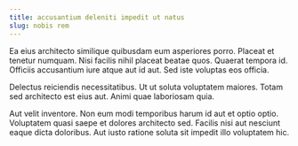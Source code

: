 ```yaml
---
title: accusantium deleniti impedit ut natus
slug: nobis rem
---
```


Ea eius architecto similique quibusdam eum asperiores porro. Placeat et tenetur numquam. Nisi facilis nihil placeat beatae quos. Quaerat tempora id. Officiis accusantium iure atque aut id aut. Sed iste voluptas eos officia.

Delectus reiciendis necessitatibus. Ut ut soluta voluptatem maiores. Totam sed architecto est eius aut. Animi quae laboriosam quia.

Aut velit inventore. Non eum modi temporibus harum id aut et optio optio. Voluptatem quasi saepe et dolores architecto sed. Facilis nisi aut nesciunt eaque dicta doloribus. Aut iusto ratione soluta sit impedit illo voluptatem hic.

